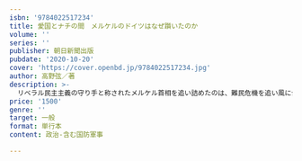 ```yaml
---
isbn: '9784022517234'
title: 愛国とナチの間　メルケルのドイツはなぜ躓いたのか
volume: ''
series: ''
publisher: 朝日新聞出版
pubdate: '2020-10-20'
cover: 'https://cover.openbd.jp/9784022517234.jpg'
author: 高野弦／著
description: >-
  リベラル民主主義の守り手と称されたメルケル首相を追い詰めたのは、難民危機を追い風に台頭してきた右翼政党AfD。ナショナリズムの機運が高まり、政党関係なく「愛国」を語り始めるようになったドイツで、いま何が起こっているのか。
price: '1500'
genre: ''
target: 一般
format: 単行本
content: 政治-含む国防軍事

---
```

